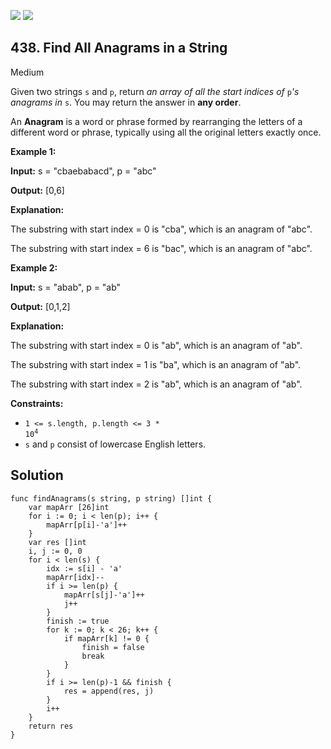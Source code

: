 [![](https://img.shields.io/github/stars/javadev/LeetCode-in-All?label=Stars&style=flat-square)](https://github.com/javadev/LeetCode-in-All)
[![](https://img.shields.io/github/forks/javadev/LeetCode-in-All?label=Fork%20me%20on%20GitHub%20&style=flat-square)](https://github.com/javadev/LeetCode-in-All/fork)

## 438\. Find All Anagrams in a String

Medium

Given two strings `s` and `p`, return _an array of all the start indices of_ `p`_'s anagrams in_ `s`. You may return the answer in **any order**.

An **Anagram** is a word or phrase formed by rearranging the letters of a different word or phrase, typically using all the original letters exactly once.

**Example 1:**

**Input:** s = "cbaebabacd", p = "abc"

**Output:** [0,6]

**Explanation:** 

The substring with start index = 0 is "cba", which is an anagram of "abc". 

The substring with start index = 6 is "bac", which is an anagram of "abc".

**Example 2:**

**Input:** s = "abab", p = "ab"

**Output:** [0,1,2]

**Explanation:** 

The substring with start index = 0 is "ab", which is an anagram of "ab". 

The substring with start index = 1 is "ba", which is an anagram of "ab". 

The substring with start index = 2 is "ab", which is an anagram of "ab".

**Constraints:**

*   <code>1 <= s.length, p.length <= 3 * 10<sup>4</sup></code>
*   `s` and `p` consist of lowercase English letters.

## Solution

```golang
func findAnagrams(s string, p string) []int {
	var mapArr [26]int
	for i := 0; i < len(p); i++ {
		mapArr[p[i]-'a']++
	}
	var res []int
	i, j := 0, 0
	for i < len(s) {
		idx := s[i] - 'a'
		mapArr[idx]--
		if i >= len(p) {
			mapArr[s[j]-'a']++
			j++
		}
		finish := true
		for k := 0; k < 26; k++ {
			if mapArr[k] != 0 {
				finish = false
				break
			}
		}
		if i >= len(p)-1 && finish {
			res = append(res, j)
		}
		i++
	}
	return res
}
```
